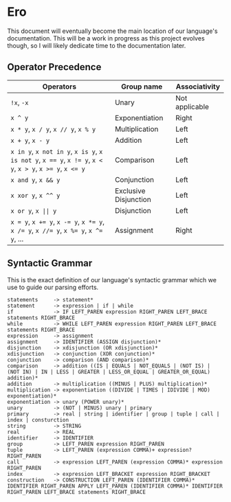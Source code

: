 # Ero

This document will eventually become the main location of our language's documentation.
This will be a work in progress as this project evolves though, so I will likely
dedicate time to the documentation later.

## Operator Precedence

| Operators | Group name | Associativity |
|---|---|---|
| `!x`, `-x` | Unary | Not applicable |
| `x ^ y` | Exponentiation | Right |
| `x * y`, `x / y`, `x // y`, `x % y` | Multiplication | Left |
| `x + y`, `x - y` | Addition | Left |
| `x in y`, `x not in y`, `x is y`, `x is not y`, `x == y`, `x != y`, `x < y`, `x > y`, `x >= y`, `x <= y` | Comparison | Left |
| `x and y`, `x && y` | Conjunction | Left |
| `x xor y`, `x ^^ y` | Exclusive Disjunction | Left |
| `x or y`, `x \|\| y` | Disjunction | Left |
| `x = y`, `x += y`, `x -= y`, `x *= y`, `x /= y`, `x //= y`, `x %= y`, `x ^= y`, ... | Assignment | Right |

## Syntactic Grammar

This is the exact definition of our language's syntactic grammar which we use to guide
our parsing efforts.

```
statements     -> statement*
statement      -> expression | if | while
if             -> IF LEFT_PAREN expression RIGHT_PAREN LEFT_BRACE statements RIGHT_BRACE
while          -> WHILE LEFT_PAREN expression RIGHT_PAREN LEFT_BRACE statements RIGHT_BRACE
expression     -> assignment
assignment     -> IDENTIFIER (ASSIGN disjunction)* 
disjunction    -> xdisjunction (OR xdisjunction)*
xdisjunction   -> conjunction (XOR conjunction)*
conjunction    -> comparison (AND comparison)*
comparison     -> addition ((IS | EQUALS | NOT_EQUALS | (NOT IS) | (NOT IN) | IN | LESS | GREATER | LESS_OR_EQUAL | GREATER_OR_EQUAL) addition)*
addition       -> multiplication ((MINUS | PLUS) multiplication)*
multiplication -> exponentiation ((DIVIDE | TIMES | IDIVIDE | MOD) exponentiation)*
exponentiation -> unary (POWER unary)*
unary          -> (NOT | MINUS) unary | primary
primary        -> real | string | identifier | group | tuple | call | index | consturction
string         -> STRING
real           -> REAL
identifier     -> IDENTIFIER
group          -> LEFT_PAREN expression RIGHT_PAREN
tuple          -> LEFT_PAREN (expression COMMA)+ expression? RIGHT_PAREN
call           -> expression LEFT_PAREN (expression COMMA)* expression RIGHT_PAREN
index          -> expression LEFT_BRACKET expression RIGHT_BRACKET
construction   -> CONSTRUCTION LEFT_PAREN (IDENTIFIER COMMA)* IDENTIFIER RIGHT_PAREN APPLY LEFT_PAREN (IDENTIFIER COMMA)* IDENTIFIER RIGHT_PAREN LEFT_BRACE statements RIGHT_BRACE
```
